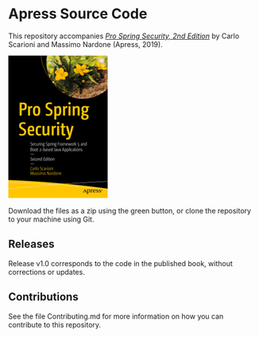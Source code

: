 # Apress Source Code

This repository accompanies [*Pro Spring Security, 2nd Edition*](https://www.apress.com/9781484250518) by Carlo Scarioni and Massimo Nardone (Apress, 2019).

[comment]: #cover
![Cover image](9781484250518.jpg)

Download the files as a zip using the green button, or clone the repository to your machine using Git.

## Releases

Release v1.0 corresponds to the code in the published book, without corrections or updates.

## Contributions

See the file Contributing.md for more information on how you can contribute to this repository.